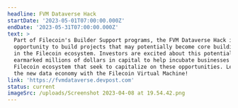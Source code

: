 ```yaml
---
headline: FVM Dataverse Hack
startDate: '2023-05-01T07:00:00.000Z'
endDate: '2023-05-31T07:00:00.000Z'
text: >
  Part of Filecoin's Builder Support programs, the FVM Dataverse Hack is your
  opportunity to build projects that may potentially become core building blocks
  in the Filecoin ecosystem. Investors are excited about this potential and have
  earmarked millions of dollars in capital to help incubate businesses in the
  Filecoin ecosystem that seek to capitalize on these opportunities. Let's build
  the new data economy with the Filecoin Virtual Machine!
link: 'https://fvmdataverse.devpost.com'
status: current
imageSrc: /uploads/Screenshot 2023-04-08 at 19.54.42.png
---
```




